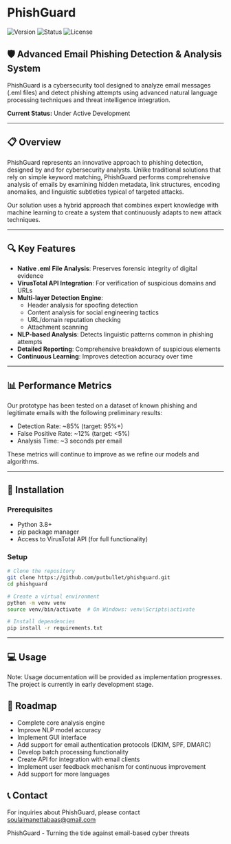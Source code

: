 # PhishGuard

![Version](https://img.shields.io/badge/version-0.1.0--alpha-blue)
![Status](https://img.shields.io/badge/status-prototype-orange)
![License](https://img.shields.io/badge/license-MIT-green)

## 🛡️ Advanced Email Phishing Detection & Analysis System

PhishGuard is a cybersecurity tool designed to analyze email messages (.eml files) and detect phishing attempts using advanced natural language processing techniques and threat intelligence integration.

**Current Status:** Under Active Development

---

## 📋 Overview

PhishGuard represents an innovative approach to phishing detection, designed by and for cybersecurity analysts. Unlike traditional solutions that rely on simple keyword matching, PhishGuard performs comprehensive analysis of emails by examining hidden metadata, link structures, encoding anomalies, and linguistic subtleties typical of targeted attacks.

Our solution uses a hybrid approach that combines expert knowledge with machine learning to create a system that continuously adapts to new attack techniques.

---

## 🔍 Key Features

- **Native .eml File Analysis**: Preserves forensic integrity of digital evidence
- **VirusTotal API Integration**: For verification of suspicious domains and URLs
- **Multi-layer Detection Engine**:
  - Header analysis for spoofing detection
  - Content analysis for social engineering tactics
  - URL/domain reputation checking
  - Attachment scanning
- **NLP-based Analysis**: Detects linguistic patterns common in phishing attempts
- **Detailed Reporting**: Comprehensive breakdown of suspicious elements
- **Continuous Learning**: Improves detection accuracy over time


---

## 📊 Performance Metrics

Our prototype has been tested on a dataset of known phishing and legitimate emails with the following preliminary results:

- Detection Rate: ~85% (target: 95%+)
- False Positive Rate: ~12% (target: <5%)
- Analysis Time: ~3 seconds per email

These metrics will continue to improve as we refine our models and algorithms.

---

## 🚀 Installation

### Prerequisites

- Python 3.8+
- pip package manager
- Access to VirusTotal API (for full functionality)

### Setup

```bash
# Clone the repository
git clone https://github.com/putbullet/phishguard.git
cd phishguard

# Create a virtual environment
python -m venv venv
source venv/bin/activate  # On Windows: venv\Scripts\activate

# Install dependencies
pip install -r requirements.txt

```
---
## 💻 Usage
Note: Usage documentation will be provided as implementation progresses. The project is currently in early development stage.

## 🔄 Roadmap

 - Complete core analysis engine
 - Improve NLP model accuracy
 - Implement GUI interface
 - Add support for email authentication protocols (DKIM, SPF, DMARC)
 - Develop batch processing functionality
 - Create API for integration with email clients
 - Implement user feedback mechanism for continuous improvement
 - Add support for more languages


## 📞 Contact
For inquiries about PhishGuard, please contact soulaimanettabaas@gmail.com

PhishGuard - Turning the tide against email-based cyber threats

